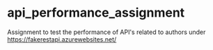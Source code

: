 # api_performance_assignment
Assignment to test the performance of API's related to authors under https://fakerestapi.azurewebsites.net/
